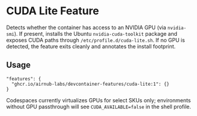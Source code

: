 # CUDA Lite Feature

Detects whether the container has access to an NVIDIA GPU (via `nvidia-smi`). If present, installs the Ubuntu `nvidia-cuda-toolkit` package and exposes CUDA paths through `/etc/profile.d/cuda-lite.sh`. If no GPU is detected, the feature exits cleanly and annotates the install footprint.

## Usage

```jsonc
"features": {
  "ghcr.io/airnub-labs/devcontainer-features/cuda-lite:1": {}
}
```

Codespaces currently virtualizes GPUs for select SKUs only; environments without GPU passthrough will see `CUDA_AVAILABLE=false` in the shell profile.

<!-- Trigger feature test workflow. -->
